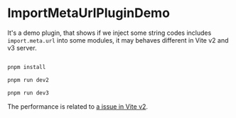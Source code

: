 # ImportMetaUrlPluginDemo

It's a demo plugin, that shows if we inject some string codes includes `import.meta.url` into some modules, it may behaves different in Vite v2 and v3 server.

```bash

pnpm install

pnpm run dev2

pnpm run dev3

```

The performance is related to [a issue in Vite v2](https://github.com/vitejs/vite/pull/7846).

